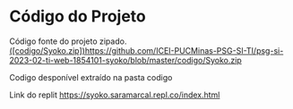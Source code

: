# Código do Projeto

Código fonte do projeto zipado. [([codigo/Syoko.zip])](https://github.com/ICEI-PUCMinas-PSG-SI-TI/psg-si-2023-02-ti-web-1854101-syoko/blob/master/codigo/Syoko.zip)https://github.com/ICEI-PUCMinas-PSG-SI-TI/psg-si-2023-02-ti-web-1854101-syoko/blob/master/codigo/Syoko.zip

Codigo desponível extraído na pasta codigo

Link do replit https://syoko.saramarcal.repl.co/index.html
